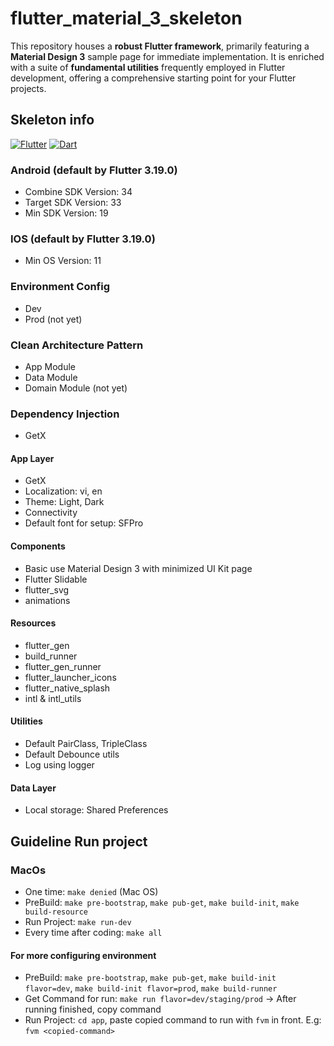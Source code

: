 # flutter_material_3_skeleton

This repository houses a **robust Flutter framework**, primarily featuring a **Material Design 3** sample page for immediate implementation. It is enriched with a suite of **fundamental utilities** frequently employed in Flutter development, offering a comprehensive starting point for your Flutter projects.

## Skeleton info

[![Flutter](https://img.shields.io/badge/Flutter-v3.19.0-blue)](https://docs.flutter.dev/release/archive?tab=macos)
[![Dart](https://img.shields.io/badge/Dart-v3.3.0-blue)](https://dart.dev/get-dart/archive)


### Android (default by Flutter 3.19.0)

- Combine SDK Version: 34
- Target SDK Version: 33
- Min SDK Version: 19

### IOS (default by Flutter 3.19.0)

- Min OS Version: 11

### Environment Config

- Dev
- Prod (not yet)

### Clean Architecture Pattern

- App Module
- Data Module
- Domain Module (not yet)

### Dependency Injection

- GetX

#### App Layer

- GetX
- Localization: vi, en
- Theme: Light, Dark
- Connectivity
- Default font for setup: SFPro

#### Components

- Basic use Material Design 3 with minimized UI Kit page
- Flutter Slidable
- flutter_svg
- animations

#### Resources

- flutter_gen
- build_runner
- flutter_gen_runner
- flutter_launcher_icons
- flutter_native_splash
- intl & intl_utils

#### Utilities

- Default PairClass, TripleClass
- Default Debounce utils
- Log using logger

#### Data Layer

- Local storage: Shared Preferences

## Guideline Run project

### MacOs

- One time: `make denied` (Mac OS)
- PreBuild: `make pre-bootstrap`, `make pub-get`, `make build-init`, `make build-resource`
- Run Project: `make run-dev`
- Every time after coding: `make all`

#### For more configuring environment
- PreBuild: `make pre-bootstrap`, `make pub-get`, `make build-init flavor=dev`, `make build-init flavor=prod`, `make build-runner`
- Get Command for run: `make run flavor=dev/staging/prod` -> After running finished, copy command
- Run Project: `cd app`, paste copied command to run with `fvm` in front. E.g: `fvm <copied-command>`
